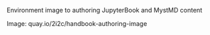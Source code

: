 Environment image to authoring JupyterBook and MystMD content

Image: quay.io/2i2c/handbook-authoring-image
